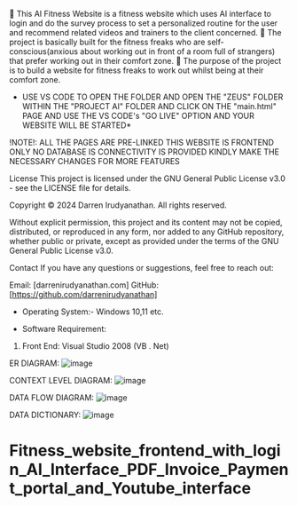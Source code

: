 	This AI Fitness Website is a fitness website which uses AI interface to login and do the survey process to set a personalized routine for the user and recommend related videos and trainers to the client concerned.
	The project is basically built for the fitness freaks who are self- conscious(anxious about working out in front of a room full of strangers) that prefer working out in their comfort zone.
	The purpose of the project is to build a website for fitness freaks to work out whilst being at their comfort zone.

* USE VS CODE TO OPEN THE FOLDER AND OPEN THE "ZEUS" FOLDER WITHIN THE "PROJECT AI" FOLDER AND CLICK ON THE "main.html" PAGE AND USE THE VS CODE's "GO LIVE" OPTION AND YOUR WEBSITE WILL BE STARTED*

!NOTE!: ALL THE PAGES ARE PRE-LINKED
        THIS WEBSITE IS FRONTEND ONLY
        NO DATABASE IS CONNECTIVITY IS PROVIDED
        KINDLY MAKE THE NECESSARY CHANGES FOR MORE FEATURES

License
This project is licensed under the GNU General Public License v3.0 - see the LICENSE file for details.

Copyright
© 2024 Darren Irudyanathan. All rights reserved.

Without explicit permission, this project and its content may not be copied, distributed, or reproduced in any form, nor added to any GitHub repository, whether public or private, except as provided under the terms of the GNU General Public License v3.0.

Contact
If you have any questions or suggestions, feel free to reach out:

Email: [darrenirudyanathan.com]
GitHub: [https://github.com/darrenirudyanathan]

* Operating System:-
 Windows 10,11 etc.
 
* Software Requirement: 
1.	Front End: Visual Studio 2008 (VB . Net)

ER DIAGRAM: ![image](https://github.com/darrenirudyanathan/Fitness_website_frontend_with_login_AI_Interface_PDF_Invoice_Payment_portal_and_Youtube_interface/assets/146755990/308e93b2-aa43-4836-a114-cc5ea6893526)

CONTEXT LEVEL DIAGRAM: ![image](https://github.com/darrenirudyanathan/Fitness_website_frontend_with_login_AI_Interface_PDF_Invoice_Payment_portal_and_Youtube_interface/assets/146755990/b306929a-4f14-443c-aaef-ade9e14549eb)

DATA FLOW DIAGRAM: ![image](https://github.com/darrenirudyanathan/Fitness_website_frontend_with_login_AI_Interface_PDF_Invoice_Payment_portal_and_Youtube_interface/assets/146755990/729f48d1-ae1a-4c76-90c1-3c5106dd483a)

DATA DICTIONARY: ![image](https://github.com/darrenirudyanathan/Fitness_website_frontend_with_login_AI_Interface_PDF_Invoice_Payment_portal_and_Youtube_interface/assets/146755990/867c8bdc-ef7f-4683-a424-932ca58e7b43)

# Fitness_website_frontend_with_login_AI_Interface_PDF_Invoice_Payment_portal_and_Youtube_interface
